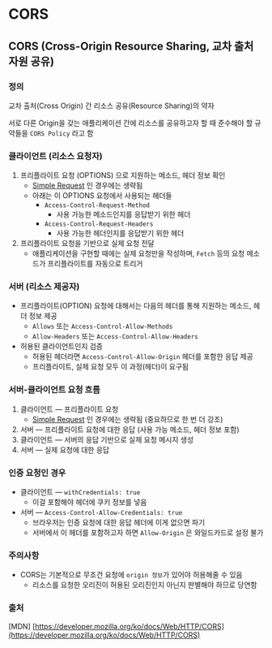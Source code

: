 # CORS

## CORS (Cross-Origin Resource Sharing, 교차 출처 자원 공유)

### 정의

교차 출처(Cross Origin) 간 리소스 공유(Resource Sharing)의 약자

서로 다른 Origin을 갖는 애플리케이션 간에 리소스를 공유하고자 할 때 준수해야 할 규약들을 `CORS Policy` 라고 함

### 클라이언트 (리소스 요청자)

1. 프리플라이트 요청 (OPTIONS) 으로 지원하는 메소드, 헤더 정보 확인
   * [Simple Request](https://developer.mozilla.org/ko/docs/Web/HTTP/CORS#%EB%8B%A8%EC%88%9C\_%EC%9A%94%EC%B2%ADsimple\_requests) 인 경우에는 생략됨
   * 아래는 이 OPTIONS 요청에서 사용되는 헤더들
     * `Access-Control-Request-Method`
       * 사용 가능한 메소드인지를 응답받기 위한 헤더
     * `Access-Control-Request-Headers`
       * 사용 가능한 헤더인지를 응답받기 위한 헤더
2. 프리플라이트 요청을 기반으로 실제 요청 전달
   * 애플리케이션을 구현할 때에는 실제 요청만을 작성하며, `Fetch` 등의 요청 메소드가 프리플라이트를 자동으로 트리거

### 서버 (리소스 제공자)

* 프리플라이트(OPTION) 요청에 대해서는 다음의 헤더를 통해 지원하는 메소드, 헤더 정보 제공
  * `Allows` 또는 `Access-Control-Allow-Methods`
  * `Allow-Headers` 또는 `Access-Control-Allow-Headers`
* 허용된 클라이언트인지 검증
  * 허용된 헤더라면 `Access-Control-Allow-Origin` 헤더를 포함한 응답 제공
  * 프리플라이트, 실제 요청 모두 이 과정(헤더)이 요구됨

### 서버-클라이언트 요청 흐름

1. 클라이언트 — 프리플라이트 요청
   * [Simple Request](https://developer.mozilla.org/ko/docs/Web/HTTP/CORS#%EB%8B%A8%EC%88%9C\_%EC%9A%94%EC%B2%ADsimple\_requests) 인 경우에는 생략됨 (중요하므로 한 번 더 강조)
2. 서버 — 프리플라이트 요청에 대한 응답 (사용 가능 메소드, 헤더 정보 포함)
3. 클라이언트 — 서버의 응답 기반으로 실제 요청 메시지 생성
4. 서버 — 실제 요청에 대한 응답

### 인증 요청인 경우

* 클라이언트 — `withCredentials: true`
  * 이걸 포함해야 헤더에 쿠키 정보를 넣음
* 서버 — `Access-Control-Allow-Credentials: true`
  * 브라우저는 인증 요청에 대한 응답 헤더에 이게 없으면 파기
  * 서버에서 이 헤더를 포함하고자 하면 `Allow-Origin` 은 와일드카드로 설정 불가

### 주의사항

* CORS는 기본적으로 무조건 요청에 `origin 정보`가 있어야 허용해줄 수 있음
  * 리소스를 요청한 오리진이 허용된 오리진인지 아닌지 판별해야 하므로 당연함

### 출처

\[MDN] [https://developer.mozilla.org/ko/docs/Web/HTTP/CORS](https://developer.mozilla.org/ko/docs/Web/HTTP/CORS)
